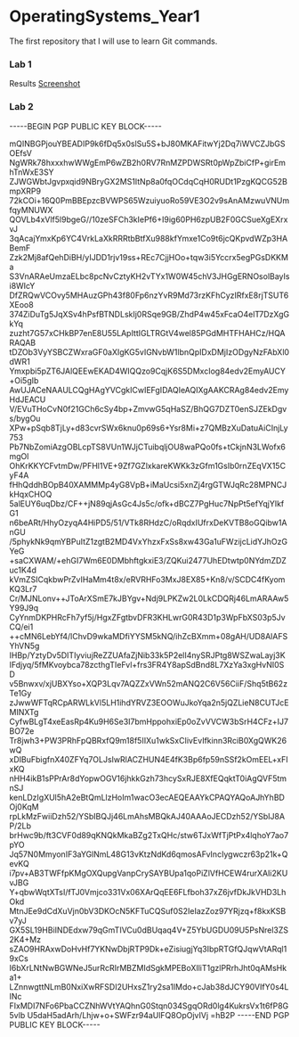 # OperatingSystems_Year1
The first repository that I will use to learn Git commands.


### Lab 1

Results [Screenshot](https://github.com/nrn5/OperatingSystems_Year1/blob/main/Lab1/Lab-1.png)


### Lab 2

-----BEGIN PGP PUBLIC KEY BLOCK-----

mQINBGPjouYBEADIP9k6fDq5x0slSu5S+bJ80MKAFitwYj2Dq7iWVCZJbGSOEfsV
NgWRk78hxxxhwWWgEmP6wZB2h0RV7RnMZPDWSRt0pWpZbiCfP+girEmhTnWxE3SY
ZJWGWbtJgvpxqid9NBryGX2MS1ItNp8a0fqOCdqCqH0RUDt1PzgKQCG52BmpXRP9
72kCOi+16Q0PmBBEpzcBVWPS65WzuiyuoRo59VE3O2v9sAnAMzwuVNUmfqyMNUWX
QOVLb4xVlf5l9bgeG//10zeSFCh3kIePf6+I9ig60PH6zpUB2F0GCSueXgEXrxvJ
3qAcajYmxKp6YC4VrkLaXkRRRtbBtfXu988kfYmxe1Co9t6jcQKpvdWZp3HABemF
Zzk2Mj8afQehDiBH/yIJDD1rjv19ss+REc7CjjHOo+tqw3i5Yccrx5egPGsDKKMa
S3VnARAeUmzaELbc8pcNvCztyKH2vTYx1W0W45chV3JHGgERNOsolBayIsi8WIcY
DfZRQwVCOvy5MHAuzGPh43f80Fp6nzYvR9Md73rzKFhCyzIRfxE8rjTSUT6XEoo8
374ZiDuTg5JqXSv4hPsfBTNDLskIj0RSqe9GB/ZhdP4w45xFcaO4elT7DzXgGkYq
zuzht7G57xCHkBP7enE8U55LApIttIGLTRGtV4wel85PGdMHTFHAHCz/HQARAQAB
tDZOb3VyYSBCZWxraGF0aXIgKG5vIGNvbW1lbnQpIDxDMjIzODgyNzFAbXl0dWR1
Ymxpbi5pZT6JAlQEEwEKAD4WIQQzo9CqjK6S5DMxcIog84edv2EmyAUCY+Oi5gIb
AwUJACeNAAULCQgHAgYVCgkICwIEFgIDAQIeAQIXgAAKCRAg84edv2EmyHdJEACU
V/EVuTHoCvN0f21GCh6cSy4bp+ZmvwG5qHaSZ/BhQG7DZT0enSJZEkDgvs/bygOu
XPw+pSqb8TjLy+d83cvrSWx6knu0p69s6+Ysr8Mi+z7QMBzXuDatuAiCInjLy753
Pb7NbZomiAzgOBLcpTS8VUn1WJjCTuibqljOU8waPQo0fs+tCkjnN3LWofx6mgOl
OhKrKKYCFvtmDw/PFHl1VE+9Zf7GZlxkareKWKk3zGfm1GsIb0rnZEqVX15CyF4A
fHhQddhBOpB40XAMMMp4yG8VpB+iMaUcsi5xnZj4rgGTWJqRc28MPNCJkHqxCHOQ
5alEUY6uqDbz/CF++jN89qjAsGc4Js5c/ofk+dBCZ7PgHuc7NpPt5efYqjYIkfG1
n6beARt/HhyOzyqA4HiPD5/51/VTk8RHdzC/oRqdxIUfrxDeKVTB8oGQibw1AnGU
/5phykNk9qmYBPuItZ1zgtB2MD4VxYhzxFxSs8xw43Ga1uFWzijcLidYJhOzGYeG
+saCXWAM/+ehGI7Wm6E0DMbhftgkxiE3/ZQKui2477UhEDtwtp0NYdmZDZuc1K4d
kVmZSICqkbwPrZvIHaMm4t8x/eRVRHFo3MxJ8EX85+Kn8/v/SCDC4fKyomKQ3Lr7
Cr/MJNLonv++JToArXSmE7kJBYgv+Ndj9LPKZw2L0LkCDQRj46LmARAAw5Y99J9q
CyYnmDKPHRcFh7yf5j/HgxZFgtbvDFR3KHLwrG0R43D1p3WpFbXS03p5JvCQ/ei1
++cMN6LebYf4/lChvD9wkaMDfiYYSM5kNQ/ihZcBXmm+08gAH/UD8AlAFSYhVN5g
IHBp/YztyDv5DITIyviujReZZUAfaZjNib33k5P2elI4nySRJPtg8WSZwaLayj3K
IFdjyq/5fMKvoybca78zcthgTIeFvl+frs3FR4Y8apSdBnd8L7XzYa3xgHvNI0SD
v5Bnwxv/xjUBXYso+XQP3Lqv7AQZZxVWn52mANQ2C6V56CiiF/Shq5tB62zTe1Gy
zJwwWFTqRCpARWLkVl5LH1ihdYRVZ3EOOWuJkoYqa2n5jQZLieN8CUTJcEMINXTg
CyfwBLgT4xeEasRp4Ku9H6Se3I7bmHppohxiEp0oZvVVCW3bSrH4CFz+IJ7BO72e
Tr8jwh3+PW3PRhFpQBRxfQ9m18f5IIXu1wkSxCIivEvIfkinn3RciB0XgQWK26wQ
xDIBuFbigfnX40ZFYq7OLJsIwRlACZHUN4E4fK3Bp6fp59nSSf2kOmEEL+xFIxKQ
nHH4ikB1sPPrAr8dYopwOGV16jhkkGzh73hcySxRJE8XfEQqktT0iAgQVF5tmnSJ
kenLDzIgXUl5hA2eBtQmLlzHoIm1wacO3ecAEQEAAYkCPAQYAQoAJhYhBDOj0KqM
rpLkMzFwiiDzh52/YSbIBQJj46LmAhsMBQkAJ40AAAoJECDzh52/YSbIJ8AP/2Lb
brHwc9b/ft3CVF0d89qKNQkMkaBZg2TxQHc/stw6TJxWfTjPtPx4lqhoY7ao7pYO
Jq57N0MmyonIF3aYGlNmL48G13vKtzNdKd6qmosAFvIncIygwczr63p21k+QevKQ
i7pv+AB3TWFfpKMgOXQupgVanpCrySAYBUpa1qoPiZlVfHCEW4rurXAIi2KUvJBG
Y+qbwWqtXTsI/fTJ0Vmjco331Vx06XArQqEE6FLfboh37xZ6jvfDkJkVHD3LhOkd
MtnJEe9dCdXuVjn0bV3DKOcN5KFTuCQSuf0S2IeIazZoz97YRjzq+f8kxKSBv7yJ
GX5SL19HBiINDEdxw79qGmTIVCu0dBUqaq4V+Z5YbUGDU09U5PsNrel3ZS2K4+Mz
sZAO9HRAxwDoHvHf7YKNwDbjRTP9Dk+eZisiugjYq3IbpRTGfQJqwVtARql19xCs
I6bXrLNtNwBGWNeJ5urRcRIrMBZMIdSgkMPEBoXIliT1gzlPRrhJht0qAMsHka1+
LZnnwgttNLmB0NxiXwRFSDI2UHxsZ1ry2sa1IMdo+cJab38dJCY90VIfY0s4LINc
FIxMDI7NFo6PbaCCZNhWVtYAQhnG0Stqn034SgqORd0lg4KukrsVx1t6fP8G5vlb
U5daH5adArh/Lhjw+o+SWFzr94aUlFQ8OpOjvIVj
=hB2P
-----END PGP PUBLIC KEY BLOCK-----